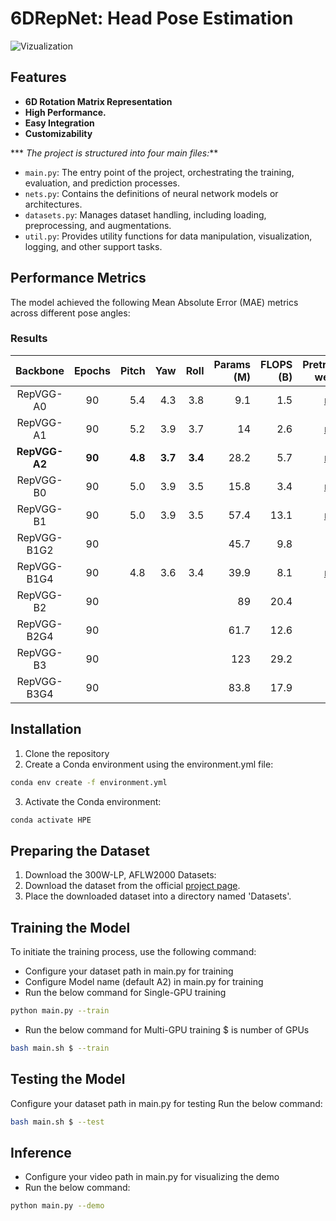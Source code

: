 # 6DRepNet: Head Pose Estimation
![Vizualization](https://github.com/Shohruh72/SixDRepNet/blob/master/weights/Result.gif)

## Features

* **6D Rotation Matrix Representation**
* **High Performance.**
* **Easy Integration**
* **Customizability**
  
*** _The project is structured into four main files:_**

- `main.py`: The entry point of the project, orchestrating the training, evaluation, and prediction processes.
- `nets.py`: Contains the definitions of neural network models or architectures.
- `datasets.py`: Manages dataset handling, including loading, preprocessing, and augmentations.
- `util.py`: Provides utility functions for data manipulation, visualization, logging, and other support tasks.

## Performance Metrics

The model achieved the following Mean Absolute Error (MAE) metrics across different pose angles:

### Results

| Backbone  | Epochs | Pitch | Yaw | Roll | Params (M) | FLOPS (B) | Pretrained weights |
|:---------:|:------:|------:|----:|-----:|-----------:|----------:|-------------------:|
| RepVGG-A0 |  90    |  5.4  | 4.3 | 3.8  |     9.1    |    1.5    | [model](https://github.com/Shohruh72/SixDRepNet/releases/download/v1/best_a0.pt)|
| RepVGG-A1 |  90    |  5.2  | 3.9 | 3.7  |     14     |    2.6    | [model](https://github.com/Shohruh72/SixDRepNet/releases/download/v1/best_a1.pt)                   |
| **RepVGG-A2** |  **90**    |  **4.8**  | **3.7** | **3.4**  |    28.2    |    5.7    | [model](https://github.com/Shohruh72/SixDRepNet/releases/download/v1/best_a2.pt)                    |
| RepVGG-B0 |  90    |  5.0  | 3.9 | 3.5  |    15.8    |    3.4    | [model](https://github.com/Shohruh72/SixDRepNet/releases/download/v1/best_b0.pt)                    ||
| RepVGG-B1 |  90    |  5.0  | 3.9 | 3.5  |    57.4    |   13.1    | [model](https://github.com/Shohruh72/SixDRepNet/releases/download/v1/best_b1.pt)                   |
| RepVGG-B1G2 |  90  |       |     |      |    45.7    |    9.8    |                    |
| RepVGG-B1G4 |  90  |  4.8  | 3.6 | 3.4  |    39.9    |    8.1    | [model](https://github.com/Shohruh72/SixDRepNet/releases/download/v1/best_b1g4.pt)                    |
| RepVGG-B2 |  90    |       |     |      |     89     |   20.4    |                    |
| RepVGG-B2G4 |  90  |       |     |      |    61.7    |   12.6    |                    |
| RepVGG-B3 |  90    |       |     |      |    123     |   29.2    |                    |
| RepVGG-B3G4 |  90  |       |     |      |    83.8    |   17.9    |                    |

## Installation

1. Clone the repository
2. Create a Conda environment using the environment.yml file:

```bash 
conda env create -f environment.yml
```

3. Activate the Conda environment:

```bash
conda activate HPE
```

## Preparing the Dataset

1. Download the 300W-LP, AFLW2000 Datasets:
2. Download the dataset from the
   official [project page](http://www.cbsr.ia.ac.cn/users/xiangyuzhu/projects/3DDFA/main.htm).
3. Place the downloaded dataset into a directory named 'Datasets'.

        
## Training the Model

To initiate the training process, use the following command:
* Configure your dataset path in main.py for training
* Configure Model name (default A2) in main.py for training
* Run the below command for Single-GPU training
```bash
python main.py --train
```
* Run the below command for Multi-GPU training $ is number of GPUs 
```bash
bash main.sh $ --train
```

## Testing the Model
Configure your dataset path in main.py for testing
Run the below command:
```bash
bash main.sh $ --test
```
## Inference
* Configure your video path in main.py for visualizing the demo
* Run the below command:
```bash
python main.py --demo
```



